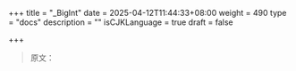 +++
title = "_BigInt"
date = 2025-04-12T11:44:33+08:00
weight = 490
type = "docs"
description = ""
isCJKLanguage = true
draft = false

+++

> 原文：
